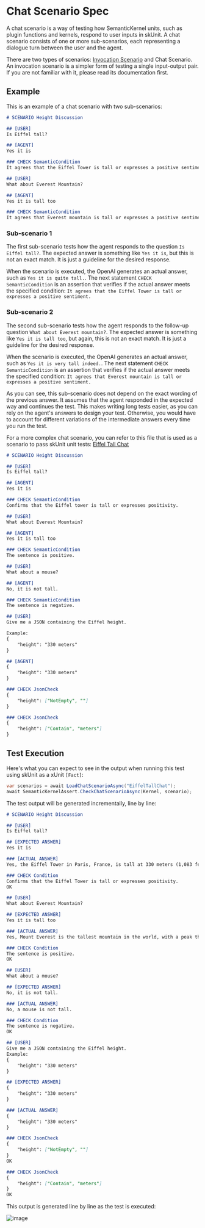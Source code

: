 # Chat Scenario Spec
A chat scenario is a way of testing how SemanticKernel units, such as plugin functions and kernels, respond to user inputs in skUnit. 
A chat scenario consists of one or more sub-scenarios, each representing a dialogue turn between the user and the agent.

There are two types of scenarios: [Invocation Scenario](https://github.com/mehrandvd/skunit/blob/main/docs/invocation-scenario-spec.md) and Chat Scenario.
An invocation scenario is a simpler form of testing a single input-output pair. If you are not familiar with it, please read its documentation first.

## Example
This is an example of a chat scenario with two sub-scenarios:

```md
# SCENARIO Height Discussion

## [USER]
Is Eiffel tall?

## [AGENT]
Yes it is

### CHECK SemanticCondition
It agrees that the Eiffel Tower is tall or expresses a positive sentiment.

## [USER]
What about Everest Mountain?

## [AGENT]
Yes it is tall too

### CHECK SemanticCondition
It agrees that Everest mountain is tall or expresses a positive sentiment.
```

### Sub-scenario 1
The first sub-scenario tests how the agent responds to the question `Is Eiffel tall?`. 
The expected answer is something like `Yes it is`, but this is not an exact match. It is just a guideline for the desired response.

When the scenario is executed, the OpenAI generates an actual answer, such as `Yes it is quite tall.`. 
The next statement `CHECK SemanticCondition` is an assertion that verifies if the actual answer meets the specified condition: 
`It agrees that the Eiffel Tower is tall or expresses a positive sentiment.`

### Sub-scenario 2
The second sub-scenario tests how the agent responds to the follow-up question `What about Everest mountain?`. 
The expected answer is something like `Yes it is tall too`, but again, this is not an exact match. It is just a guideline for the desired response.

When the scenario is executed, the OpenAI generates an actual answer, such as `Yes it is very tall indeed.`. 
The next statement `CHECK SemanticCondition` is an assertion that verifies if the actual answer meets the specified condition: 
`It agrees that Everest mountain is tall or expresses a positive sentiment.`

As you can see, this sub-scenario does not depend on the exact wording of the previous answer. 
It assumes that the agent responded in the expected way and continues the test. 
This makes writing long tests easier, as you can rely on the agent's answers to design your test. 
Otherwise, you would have to account for different variations of the intermediate answers every time you run the test.

For a more complex chat scenario, you can refer to this file that is used as a scenario to pass skUnit unit tests:
[Eiffel Tall Chat](https://github.com/mehrandvd/skunit/blob/main/src/skUnit.Tests/SemanticKernelTests/ChatScenarioTests/Samples/EiffelTallChat/skchat.md)

```md
# SCENARIO Height Discussion

## [USER]
Is Eiffel tall?

## [AGENT]
Yes it is

### CHECK SemanticCondition
Confirms that the Eiffel tower is tall or expresses positivity.

## [USER]
What about Everest Mountain?

## [AGENT]
Yes it is tall too

### CHECK SemanticCondition
The sentence is positive.

## [USER]
What about a mouse?

## [AGENT]
No, it is not tall.

### CHECK SemanticCondition
The sentence is negative.

## [USER]
Give me a JSON containing the Eiffel height.

Example: 
{
	"height": "330 meters"
}

## [AGENT]
{
	"height": "330 meters"
}

### CHECK JsonCheck
{
	"height": ["NotEmpty", ""]
}

### CHECK JsonCheck
{
	"height": ["Contain", "meters"]
}
```

## Test Execution
Here's what you can expect to see in the output when running this test using skUnit as a xUnit `[Fact]`:

```csharp
var scenarios = await LoadChatScenarioAsync("EiffelTallChat");
await SemanticKernelAssert.CheckChatScenarioAsync(Kernel, scenario);
```

The test output will be generated incrementally, line by line:

```md
# SCENARIO Height Discussion

## [USER]
Is Eiffel tall?

## [EXPECTED ANSWER]
Yes it is

### [ACTUAL ANSWER]
Yes, the Eiffel Tower in Paris, France, is tall at 330 meters (1,083 feet) in height.

### CHECK Condition
Confirms that the Eiffel Tower is tall or expresses positivity.
OK

## [USER]
What about Everest Mountain?

## [EXPECTED ANSWER]
Yes it is tall too

### [ACTUAL ANSWER]
Yes, Mount Everest is the tallest mountain in the world, with a peak that reaches 29,032 feet (8,849 meters) above sea level.

### CHECK Condition
The sentence is positive.
OK

## [USER]
What about a mouse?

## [EXPECTED ANSWER]
No, it is not tall.

### [ACTUAL ANSWER]
No, a mouse is not tall.

### CHECK Condition
The sentence is negative.
OK

## [USER]
Give me a JSON containing the Eiffel height.
Example: 
{
	"height": "330 meters"
}

## [EXPECTED ANSWER]
{
	"height": "330 meters"
}

### [ACTUAL ANSWER]
{
	"height": "330 meters"
}

### CHECK JsonCheck
{
	"height": ["NotEmpty", ""]
}
OK

### CHECK JsonCheck
{
	"height": ["Contain", "meters"]
}
OK
```

This output is generated line by line as the test is executed:

![image](https://github.com/mehrandvd/skunit/assets/5070766/146a26d5-c73c-47f2-aeba-e9e9c6c48dcd)
